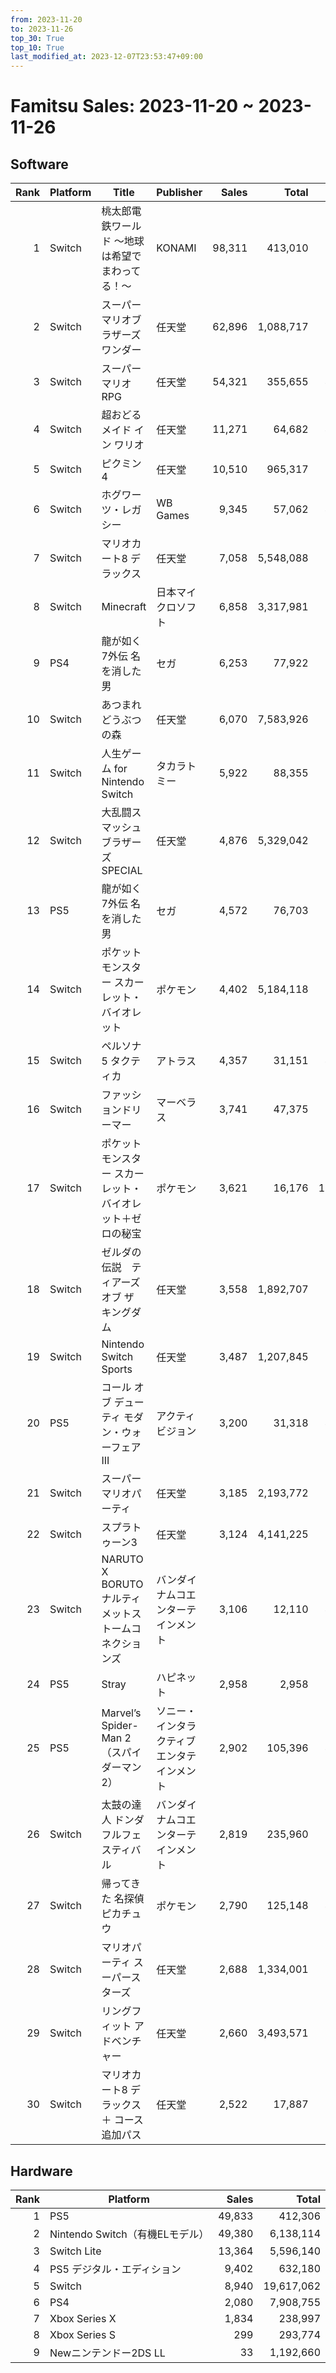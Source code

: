 ```yaml
---
from: 2023-11-20
to: 2023-11-26
top_30: True
top_10: True
last_modified_at: 2023-12-07T23:53:47+09:00
---
```

# Famitsu Sales: 2023-11-20 ~ 2023-11-26
## Software
| Rank | Platform | Title | Publisher | Sales | Total | Rate | New |
| -: | -- | -- | -- | -: | -: | -: | -- |
| 1 | Switch | 桃太郎電鉄ワールド 〜地球は希望でまわってる！〜 | KONAMI | 98,311 | 413,010 | 60% |  |
| 2 | Switch | スーパーマリオブラザーズ ワンダー | 任天堂 | 62,896 | 1,088,717 | 20% |  |
| 3 | Switch | スーパーマリオRPG | 任天堂 | 54,321 | 355,655 | 40% |  |
| 4 | Switch | 超おどる メイド イン ワリオ | 任天堂 | 11,271 | 64,682 | 40% |  |
| 5 | Switch | ピクミン4 | 任天堂 | 10,510 | 965,317 | 20% |  |
| 6 | Switch | ホグワーツ・レガシー | WB Games | 9,345 | 57,062 | 40% |  |
| 7 | Switch | マリオカート8 デラックス | 任天堂 | 7,058 | 5,548,088 | 20% |  |
| 8 | Switch | Minecraft | 日本マイクロソフト | 6,858 | 3,317,981 | 20% |  |
| 9 | PS4 | 龍が如く7外伝 名を消した男 | セガ | 6,253 | 77,922 | 20% |  |
| 10 | Switch | あつまれ どうぶつの森 | 任天堂 | 6,070 | 7,583,926 | 20% |  |
| 11 | Switch | 人生ゲーム for Nintendo Switch | タカラトミー | 5,922 | 88,355 | 20% |  |
| 12 | Switch | 大乱闘スマッシュブラザーズ SPECIAL | 任天堂 | 4,876 | 5,329,042 | 20% |  |
| 13 | PS5 | 龍が如く7外伝 名を消した男 | セガ | 4,572 | 76,703 | 20% |  |
| 14 | Switch | ポケットモンスター スカーレット・バイオレット | ポケモン | 4,402 | 5,184,118 | 20% |  |
| 15 | Switch | ペルソナ5 タクティカ | アトラス | 4,357 | 31,151 | 40% |  |
| 16 | Switch | ファッションドリーマー | マーベラス | 3,741 | 47,375 | 60% |  |
| 17 | Switch | ポケットモンスター スカーレット・バイオレット＋ゼロの秘宝 | ポケモン | 3,621 | 16,176 | 100% |  |
| 18 | Switch | ゼルダの伝説　ティアーズ オブ ザ キングダム | 任天堂 | 3,558 | 1,892,707 | 20% |  |
| 19 | Switch | Nintendo Switch Sports | 任天堂 | 3,487 | 1,207,845 | 20% |  |
| 20 | PS5 | コール オブ デューティ モダン・ウォーフェアIII | アクティビジョン | 3,200 | 31,318 | 40% |  |
| 21 | Switch | スーパー マリオパーティ | 任天堂 | 3,185 | 2,193,772 | 20% |  |
| 22 | Switch | スプラトゥーン3 | 任天堂 | 3,124 | 4,141,225 | 20% |  |
| 23 | Switch | NARUTO X BORUTO ナルティメットストームコネクションズ | バンダイナムコエンターテインメント | 3,106 | 12,110 | 40% |  |
| 24 | PS5 | Stray | ハピネット | 2,958 | 2,958 | 80% | **New** |
| 25 | PS5 | Marvel’s Spider-Man 2（スパイダーマン2） | ソニー・インタラクティブエンタテインメント | 2,902 | 105,396 | 40% |  |
| 26 | Switch | 太鼓の達人 ドンダフルフェスティバル | バンダイナムコエンターテインメント | 2,819 | 235,960 | 20% |  |
| 27 | Switch | 帰ってきた 名探偵ピカチュウ | ポケモン | 2,790 | 125,148 | 40% |  |
| 28 | Switch | マリオパーティ スーパースターズ | 任天堂 | 2,688 | 1,334,001 | 20% |  |
| 29 | Switch | リングフィット アドベンチャー | 任天堂 | 2,660 | 3,493,571 | 20% |  |
| 30 | Switch | マリオカート8 デラックス ＋ コース追加パス | 任天堂 | 2,522 | 17,887 | 60% |  |

## Hardware
| Rank | Platform | Sales | Total |
| -: | -- | -: | -: |
| 1 | PS5 | 49,833 | 412,306 |
| 2 | Nintendo Switch（有機ELモデル） | 49,380 | 6,138,114 |
| 3 | Switch Lite | 13,364 | 5,596,140 |
| 4 | PS5 デジタル・エディション | 9,402 | 632,180 |
| 5 | Switch | 8,940 | 19,617,062 |
| 6 | PS4 | 2,080 | 7,908,755 |
| 7 | Xbox Series X | 1,834 | 238,997 |
| 8 | Xbox Series S | 299 | 293,774 |
| 9 | Newニンテンドー2DS LL | 33 | 1,192,660 |